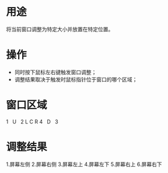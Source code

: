 # 用途
将当前窗口调整为特定大小并放置在特定位置。
# 操作
- 同时按下鼠标左右键触发窗口调整；
- 调整结果取决于触发时鼠标指针位于窗口的哪个区域；
# 窗口区域
1    U    2
L    C    R
4    D    3
# 调整结果
1.屏幕左侧
2.屏幕右侧
3.屏幕左上
4.屏幕左下
5.屏幕右上
6.屏幕右下
